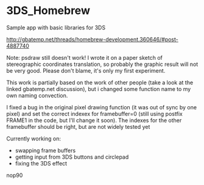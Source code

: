 3DS_Homebrew
============

Sample app with basic libraries for 3DS

http://gbatemp.net/threads/homebrew-development.360646/#post-4887740

Note:
psdraw still doesn't work! I wrote it on a paper sketch of stereographic coordinates translation, so probably the graphic result will not be very good. Please don't blame, it's only my first experiment.

This work is partially based on the work of other people (take a look at the linked gbatemp.net discussion), but i changed some function name to my own naming convection. 

I fixed a bug in the original pixel drawing function (it was out of sync by one pixel) and set the correct indexex for framebuffer=0 (still using postfix FRAME1 in the code, but I'll change it soon). The indexes for the other framebuffer should be right, but are not widely tested yet

Currently working on:
- swapping frame buffers
- getting input from 3DS buttons and circlepad
- fixing the 3DS effect


nop90
